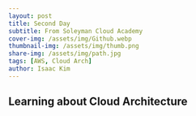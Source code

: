 ```yaml
---
layout: post
title: Second Day
subtitle: From Soleyman Cloud Academy
cover-img: /assets/img/Github.webp
thumbnail-img: /assets/img/thumb.png
share-img: /assets/img/path.jpg
tags: [AWS, Cloud Arch]
author: Isaac Kim
---
```


## Learning about Cloud Architecture


